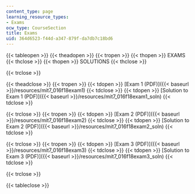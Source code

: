 ```yaml
---
content_type: page
learning_resource_types:
- Exams
ocw_type: CourseSection
title: Exams
uid: 364d6523-f44d-a347-879f-da7db7c18bd6
---
```


{{< tableopen >}}
{{< theadopen >}}
{{< tropen >}}
{{< thopen >}}
EXAMS
{{< thclose >}}
{{< thopen >}}
SOLUTIONS
{{< thclose >}}

{{< trclose >}}

{{< theadclose >}}
{{< tropen >}}
{{< tdopen >}}
[Exam 1 (PDF)]({{< baseurl >}}/resources/mit7_016f18exam1)
{{< tdclose >}}
{{< tdopen >}}
[Solution to Exam 1 (PDF)]({{< baseurl >}}/resources/mit7_016f18exam1_soln)
{{< tdclose >}}

{{< trclose >}}
{{< tropen >}}
{{< tdopen >}}
[Exam 2 (PDF)]({{< baseurl >}}/resources/mit7_016f18exam2)
{{< tdclose >}}
{{< tdopen >}}
[Solution to Exam 2 (PDF)]({{< baseurl >}}/resources/mit7_016f18exam2_soln)
{{< tdclose >}}

{{< trclose >}}
{{< tropen >}}
{{< tdopen >}}
[Exam 3 (PDF)]({{< baseurl >}}/resources/mit7_016f18exam3)
{{< tdclose >}}
{{< tdopen >}}
[Solution to Exam 3 (PDF)]({{< baseurl >}}/resources/mit7_016f18exam3_soln)
{{< tdclose >}}

{{< trclose >}}

{{< tableclose >}}